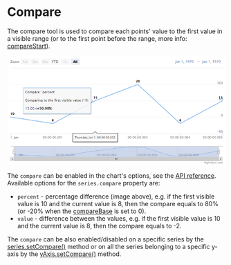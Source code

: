 Compare
================

The compare tool is used to compare each points' value to the first value in a visible range (or to the first point before the range, more info: [compareStart](https://api.highcharts.com/highstock/plotOptions.series.compareStart)).

![compare-percent.png](compare-percent.png)

The `compare` can be enabled in the chart's options, see the [API reference](https://api.highcharts.com/highstock/plotOptions.series.compare). Available options for the `series.compare` property are:
*   `percent` - percentage difference (image above), e.g. if the first visible value is 10 and the current value is 8, then the compare equals to 80% (or -20% when the [compareBase](https://api.highcharts.com/highstock/plotOptions.series.compareBase) is set to 0).
*   `value` - difference between the values, e.g. if the first visible value is 10 and the current value is 8, then the compare equals to -2.

The `compare` can be also enabled/disabled on a specific series by the [series.setCompare()](https://api.highcharts.com/class-reference/Highcharts.Series#setCompare) method or on all the series belonging to a specific y-axis by the [yAxis.setCompare()](https://api.highcharts.com/class-reference/Highcharts.Axis#setCompare) method.